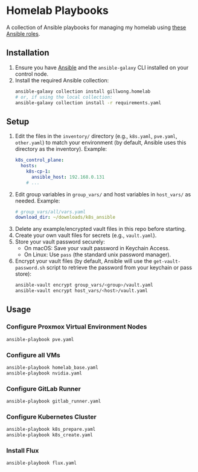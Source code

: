 # Homelab Playbooks

A collection of Ansible playbooks for managing my homelab using [these Ansible roles](https://github.com/gillwong/homelab-collection).

## Installation

1. Ensure you have [Ansible](https://docs.ansible.com/ansible/latest/installation_guide/index.html) and the `ansible-galaxy` CLI installed on your control node.
2. Install the required Ansible collection:
   ```bash
   ansible-galaxy collection install gillwong.homelab
   # or, if using the local collection:
   ansible-galaxy collection install -r requirements.yaml
   ```

## Setup

1. Edit the files in the `inventory/` directory (e.g., `k8s.yaml`, `pve.yaml`, `other.yaml`) to match your environment (by default, Ansible uses this directory as the inventory). Example:
   ```yaml
   k8s_control_plane:
     hosts:
       k8s-cp-1:
         ansible_host: 192.168.0.131
       # ...
   ```
2. Edit group variables in `group_vars/` and host variables in `host_vars/` as needed. Example:
   ```yaml
   # group_vars/all/vars.yaml
   download_dir: ~/downloads/k8s_ansible
   ```
3. Delete any example/encrypted vault files in this repo before starting.
4. Create your own vault files for secrets (e.g., `vault.yaml`).
5. Store your vault password securely:
   - On macOS: Save your vault password in Keychain Access.
   - On Linux: Use `pass` (the standard unix password manager).
6. Encrypt your vault files (by default, Ansible will use the `get-vault-password.sh` script to retrieve the password from your keychain or pass store):
   ```bash
   ansible-vault encrypt group_vars/<group>/vault.yaml
   ansible-vault encrypt host_vars/<host>/vault.yaml
   ```

## Usage

### Configure Proxmox Virtual Environment Nodes

```bash
ansible-playbook pve.yaml
```

### Configure all VMs

```bash
ansible-playbook homelab_base.yaml
ansible-playbook nvidia.yaml
```

### Configure GitLab Runner

```bash
ansible-playbook gitlab_runner.yaml
```

### Configure Kubernetes Cluster

```bash
ansible-playbook k8s_prepare.yaml
ansible-playbook k8s_create.yaml
```

### Install Flux

```bash
ansible-playbook flux.yaml
```
